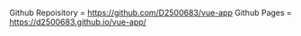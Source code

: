 Github Repoisitory = https://github.com/D2500683/vue-app
Github Pages =  https://d2500683.github.io/vue-app/
